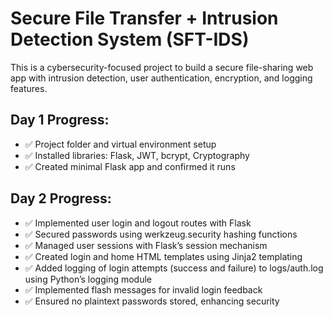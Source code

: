 ﻿# Secure File Transfer + Intrusion Detection System (SFT-IDS)

This is a cybersecurity-focused project to build a secure file-sharing web app with intrusion detection, user authentication, encryption, and logging features.

## Day 1 Progress:
- ✅ Project folder and virtual environment setup
- ✅ Installed libraries: Flask, JWT, bcrypt, Cryptography
- ✅ Created minimal Flask app and confirmed it runs

## Day 2 Progress:
- ✅ Implemented user login and logout routes with Flask
- ✅ Secured passwords using werkzeug.security hashing functions
- ✅ Managed user sessions with Flask’s session mechanism
- ✅ Created login and home HTML templates using Jinja2 templating
- ✅ Added logging of login attempts (success and failure) to logs/auth.log using Python’s logging module
- ✅ Implemented flash messages for invalid login feedback
- ✅ Ensured no plaintext passwords stored, enhancing security